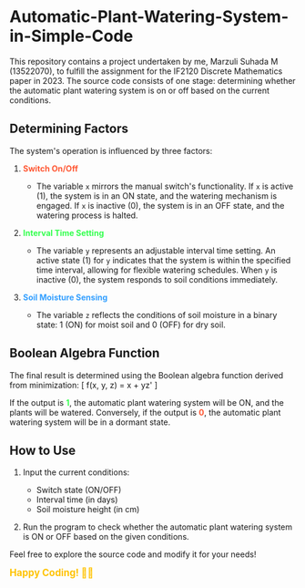 # Automatic-Plant-Watering-System-in-Simple-Code

This repository contains a project undertaken by me, Marzuli Suhada M (13522070), to fulfill the assignment for the IF2120 Discrete Mathematics paper in 2023. The source code consists of one stage: determining whether the automatic plant watering system is on or off based on the current conditions.

## Determining Factors

The system's operation is influenced by three factors:

1. <span style="color: #FF5733">**Switch On/Off**</span>
   - The variable `x` mirrors the manual switch's functionality. If `x` is active (1), the system is in an ON state, and the watering mechanism is engaged. If `x` is inactive (0), the system is in an OFF state, and the watering process is halted.

2. <span style="color: #33FF4E">**Interval Time Setting**</span>
   - The variable `y` represents an adjustable interval time setting. An active state (1) for `y` indicates that the system is within the specified time interval, allowing for flexible watering schedules. When `y` is inactive (0), the system responds to soil conditions immediately.

3. <span style="color: #339FFF">**Soil Moisture Sensing**</span>
   - The variable `z` reflects the conditions of soil moisture in a binary state: 1 (ON) for moist soil and 0 (OFF) for dry soil.

## Boolean Algebra Function

The final result is determined using the Boolean algebra function derived from minimization:
\[ f(x, y, z) = x + yz' \]

If the output is <span style="color: #33FF4E; font-weight: bold">1</span>, the automatic plant watering system will be ON, and the plants will be watered. Conversely, if the output is <span style="color: #FF5733; font-weight: bold">0</span>, the automatic plant watering system will be in a dormant state.

## How to Use

1. Input the current conditions:
   - Switch state (ON/OFF)
   - Interval time (in days)
   - Soil moisture height (in cm)

2. Run the program to check whether the automatic plant watering system is ON or OFF based on the given conditions.

Feel free to explore the source code and modify it for your needs!

<span style="font-size: larger; color: #FFC300; font-weight: bold">Happy Coding! 🌿💧</span>